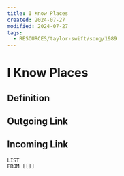 ```yaml
---
title: I Know Places
created: 2024-07-27
modified: 2024-07-27
tags:
  - RESOURCES/taylor-swift/song/1989
---
```

# I Know Places
## Definition

## Outgoing Link

## Incoming Link
```dataview
LIST
FROM [[]]
```
